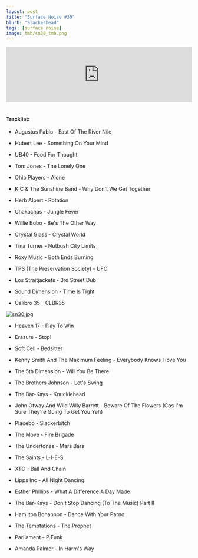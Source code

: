 ```yaml
---
layout: post
title: "Surface Noise #30"
blurb: "Slackerhead"
tags: [surface noise]
image: tmb/sn30_tmb.png
---
```


<iframe scrolling="no" id="hearthis_at_track_3028447" width="100%" height="150" src="https://hearthis.at/embed/3028447/transparent_black/?hcolor=&color=&style=2&block_size=2&block_space=1&background=1&waveform=0&cover=0&autoplay=0&css=" frameborder="0" allowtransparency allow="autoplay"><p>Listen to <a href="https://hearthis.at/zerocc/surface-noise-30-22218/" target="_blank">Surface Noise #30 (22/2/18)</a> <span>by</span><a href="https://hearthis.at/zerocc/" target="_blank" >Zero</a> <span>on</span> <a href="https://hearthis.at/" target="_blank">hearthis.at</a></p></iframe>
&nbsp;

#### Tracklist:

- Augustus Pablo - East Of The River Nile
- Hubert Lee - Something On Your Mind
- UB40 - Food For Thought

- Tom Jones - The Lonely One
- Ohio Players - Alone
- K C & The Sunshine Band - Why Don't We Get Together

- Herb Alpert - Rotation
- Chakachas - Jungle Fever
- Willie Bobo - Be's The Other Way
- Crystal Glass - Crystal World

- Tina Turner - Nutbush City Limits
- Roxy Music - Both Ends Burning
- TPS (The Preservation Society) - UFO

- Los Straitjackets - 3rd Street Dub
- Sound Dimension - Time Is Tight
- Calibro 35 - CLBR35

[![sn30.jpg](https://i.postimg.cc/MTWdLtZc/sn30.jpg)](https://postimg.cc/Z9M8B8dZ)

- Heaven 17 - Play To Win
- Erasure - Stop!
- Soft Cell - Bedsitter

- Kenny Smith And The Maximum Feeling - Everybody Knows I love You
- The 5th Dimension - Will You Be There
- The Brothers Johnson - Let's Swing
- The Bar-Kays - Knucklehead

- John Otway And Wild Willy Barrett - Beware Of The Flowers (Cos I'm Sure They're Going To Get You Yeh)
- Placebo - Slackerbitch
- The Move - Fire Brigade

- The Undertones - Mars Bars
- The Saints - L-I-E-S
- XTC - Ball And Chain

- Lipps Inc - All Night Dancing
- Esther Phillips - What A Difference A Day Made
- The Bar-Kays - Don't Stop Dancing (To The Music) Part II
- Hamilton Bohannon - Dance With Your Parno

- The Temptations - The Prophet
- Parliament - P.Funk

- Amanda Palmer - In Harm's Way
